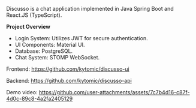 Discusso is a chat application implemented in Java Spring Boot and React.JS (TypeScript).

**Project Overview**

- Login System:  Utilizes JWT for secure authentication.
- UI Components:  Material UI.
- Database:  PostgreSQL.
- Chat System:  STOMP WebSocket.

Frontend:
https://github.com/kytomic/discusso-ui

Backend: 
https://github.com/kytomic/discusso-api

Demo video:
https://github.com/user-attachments/assets/7c7b4d16-c87f-4d0c-89c8-4a2fa2405129
